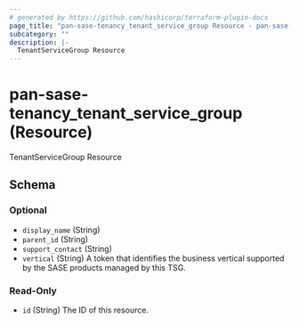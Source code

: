 ```yaml
---
# generated by https://github.com/hashicorp/terraform-plugin-docs
page_title: "pan-sase-tenancy_tenant_service_group Resource - pan-sase-tenancy-terraform"
subcategory: ""
description: |-
  TenantServiceGroup Resource
---
```


# pan-sase-tenancy_tenant_service_group (Resource)

TenantServiceGroup Resource



<!-- schema generated by tfplugindocs -->
## Schema

### Optional

- `display_name` (String)
- `parent_id` (String)
- `support_contact` (String)
- `vertical` (String) A token that identifies the business vertical supported by the SASE
products managed by this TSG.

### Read-Only

- `id` (String) The ID of this resource.


